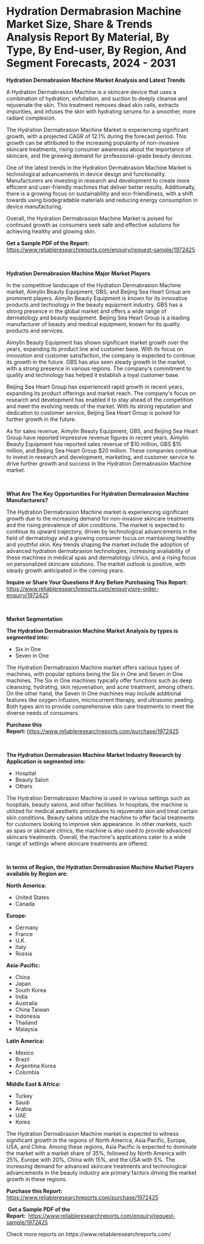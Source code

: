 <p><h1>Hydration Dermabrasion Machine Market Size, Share & Trends Analysis Report By Material, By Type, By End-user, By Region, And Segment Forecasts, 2024 - 2031</h1></p><p><strong>Hydration Dermabrasion Machine Market Analysis and Latest Trends</strong></p>
<p><p>A Hydration Dermabrasion Machine is a skincare device that uses a combination of hydration, exfoliation, and suction to deeply cleanse and rejuvenate the skin. This treatment removes dead skin cells, extracts impurities, and infuses the skin with hydrating serums for a smoother, more radiant complexion.</p><p>The Hydration Dermabrasion Machine Market is experiencing significant growth, with a projected CAGR of 12.1% during the forecast period. This growth can be attributed to the increasing popularity of non-invasive skincare treatments, rising consumer awareness about the importance of skincare, and the growing demand for professional-grade beauty devices.</p><p>One of the latest trends in the Hydration Dermabrasion Machine Market is technological advancements in device design and functionality. Manufacturers are investing in research and development to create more efficient and user-friendly machines that deliver better results. Additionally, there is a growing focus on sustainability and eco-friendliness, with a shift towards using biodegradable materials and reducing energy consumption in device manufacturing.</p><p>Overall, the Hydration Dermabrasion Machine Market is poised for continued growth as consumers seek safe and effective solutions for achieving healthy and glowing skin.</p></p>
<p><strong>Get a Sample PDF of the Report:&nbsp;</strong> <a href="https://www.reliableresearchreports.com/enquiry/request-sample/1972425">https://www.reliableresearchreports.com/enquiry/request-sample/1972425</a></p>
<p>&nbsp;</p>
<p><strong>Hydration Dermabrasion Machine Major Market Players</strong></p>
<p><p>In the competitive landscape of the Hydration Dermabrasion Machine market, Aimylin Beauty Equipment, GBS, and Beijing Sea Heart Group are prominent players. Aimylin Beauty Equipment is known for its innovative products and technology in the beauty equipment industry. GBS has a strong presence in the global market and offers a wide range of dermatology and beauty equipment. Beijing Sea Heart Group is a leading manufacturer of beauty and medical equipment, known for its quality products and services.</p><p>Aimylin Beauty Equipment has shown significant market growth over the years, expanding its product line and customer base. With its focus on innovation and customer satisfaction, the company is expected to continue its growth in the future. GBS has also seen steady growth in the market, with a strong presence in various regions. The company's commitment to quality and technology has helped it establish a loyal customer base.</p><p>Beijing Sea Heart Group has experienced rapid growth in recent years, expanding its product offerings and market reach. The company's focus on research and development has enabled it to stay ahead of the competition and meet the evolving needs of the market. With its strong reputation and dedication to customer service, Beijing Sea Heart Group is poised for further growth in the future.</p><p>As for sales revenue, Aimylin Beauty Equipment, GBS, and Beijing Sea Heart Group have reported impressive revenue figures in recent years. Aimylin Beauty Equipment has reported sales revenue of $10 million, GBS $15 million, and Beijing Sea Heart Group $20 million. These companies continue to invest in research and development, marketing, and customer service to drive further growth and success in the Hydration Dermabrasion Machine market.</p></p>
<p>&nbsp;</p>
<p><strong>What Are The Key Opportunities For Hydration Dermabrasion Machine Manufacturers?</strong></p>
<p><p>The Hydration Dermabrasion Machine market is experiencing significant growth due to the increasing demand for non-invasive skincare treatments and the rising prevalence of skin conditions. The market is expected to continue its upward trajectory, driven by technological advancements in the field of dermatology and a growing consumer focus on maintaining healthy and youthful skin. Key trends shaping the market include the adoption of advanced hydration dermabrasion technologies, increasing availability of these machines in medical spas and dermatology clinics, and a rising focus on personalized skincare solutions. The market outlook is positive, with steady growth anticipated in the coming years.</p></p>
<p><strong>Inquire or Share Your Questions If Any Before Purchasing This Report:</strong> <a href="https://www.reliableresearchreports.com/enquiry/pre-order-enquiry/1972425">https://www.reliableresearchreports.com/enquiry/pre-order-enquiry/1972425</a></p>
<p>&nbsp;</p>
<p><strong>Market Segmentation</strong></p>
<p><strong>The Hydration Dermabrasion Machine Market Analysis by types is segmented into:</strong></p>
<p><ul><li>Six in One</li><li>Seven in One</li></ul></p>
<p><p>The Hydration Dermabrasion Machine market offers various types of machines, with popular options being the Six in One and Seven in One machines. The Six in One machines typically offer functions such as deep cleansing, hydrating, skin rejuvenation, and acne treatment, among others. On the other hand, the Seven in One machines may include additional features like oxygen infusion, microcurrent therapy, and ultrasonic peeling. Both types aim to provide comprehensive skin care treatments to meet the diverse needs of consumers.</p></p>
<p><strong>Purchase this Report:&nbsp;</strong><a href="https://www.reliableresearchreports.com/purchase/1972425">https://www.reliableresearchreports.com/purchase/1972425</a></p>
<p>&nbsp;</p>
<p><strong>The Hydration Dermabrasion Machine Market Industry Research by Application is segmented into:</strong></p>
<p><ul><li>Hospital</li><li>Beauty Salon</li><li>Others</li></ul></p>
<p><p>The Hydration Dermabrasion Machine is used in various settings such as hospitals, beauty salons, and other facilities. In hospitals, the machine is utilized for medical aesthetic procedures to rejuvenate skin and treat certain skin conditions. Beauty salons utilize the machine to offer facial treatments for customers looking to improve skin appearance. In other markets, such as spas or skincare clinics, the machine is also used to provide advanced skincare treatments. Overall, the machine's applications cater to a wide range of settings where skincare treatments are offered.</p></p>
<p>&nbsp;</p>
<p><strong>In terms of Region, the Hydration Dermabrasion Machine Market Players available by Region are:</strong></p>
<p>
    <p> <strong> North America: </strong>
        <ul>
            <li>United States</li>
            <li>Canada</li>
        </ul>
        </p> 
    <p> <strong> Europe: </strong>
        <ul>
            <li>Germany</li>
            <li>France</li>
            <li>U.K.</li>
            <li>Italy</li>
            <li>Russia</li>
        </ul>
        </p> 
    <p> <strong> Asia-Pacific: </strong>
        <ul>
            <li>China</li>
            <li>Japan</li>
            <li>South Korea</li>
            <li>India</li>
            <li>Australia</li>
            <li>China Taiwan</li>
            <li>Indonesia</li>
            <li>Thailand</li>
            <li>Malaysia</li>
        </ul>
        </p> 
    <p> <strong> Latin America: </strong>
        <ul>
            <li>Mexico</li>
            <li>Brazil</li>
            <li>Argentina Korea</li>
            <li>Colombia</li>
        </ul>
        </p> 
    <p> <strong> Middle East & Africa: </strong>
        <ul>
            <li>Turkey</li>
            <li>Saudi</li>
            <li>Arabia</li>
            <li>UAE</li>
            <li>Korea</li>
        </ul>
    </p>
    </p>
<p><p>The Hydration Dermabrasion Machine market is expected to witness significant growth in the regions of North America, Asia Pacific, Europe, USA, and China. Among these regions, Asia Pacific is expected to dominate the market with a market share of 35%, followed by North America with 25%, Europe with 20%, China with 15%, and the USA with 5%. The increasing demand for advanced skincare treatments and technological advancements in the beauty industry are primary factors driving the market growth in these regions.</p></p>
<p><strong>Purchase this Report: </strong><a href="https://www.reliableresearchreports.com/purchase/1972425">https://www.reliableresearchreports.com/purchase/1972425</a></p>
<p>&nbsp;<strong>Get a Sample PDF of the Report:&nbsp;&nbsp;</strong><a href="https://www.reliableresearchreports.com/enquiry/request-sample/1972425">https://www.reliableresearchreports.com/enquiry/request-sample/1972425</a></p>
<p><strong></strong></p>
<p>Check more reports on https://www.reliableresearchreports.com/</p>